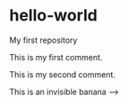# hello-world
My first repository

This is my first comment.

This is my second comment.

This is an invisible banana -->
